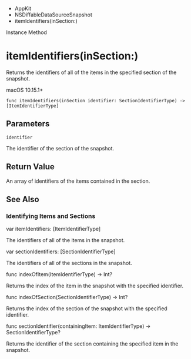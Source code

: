 

- AppKit
- NSDiffableDataSourceSnapshot
-  itemIdentifiers(inSection:) 

Instance Method

# itemIdentifiers(inSection:)

Returns the identifiers of all of the items in the specified section of the snapshot.

macOS 10.15.1+

``` source
func itemIdentifiers(inSection identifier: SectionIdentifierType) -> [ItemIdentifierType]
```

## Parameters 

`identifier`  

The identifier of the section of the snapshot.

## Return Value

An array of identifiers of the items contained in the section.

## See Also

### Identifying Items and Sections

var itemIdentifiers: [ItemIdentifierType]

The identifiers of all of the items in the snapshot.

var sectionIdentifiers: [SectionIdentifierType]

The identifiers of all of the sections in the snapshot.

func indexOfItem(ItemIdentifierType) -> Int?

Returns the index of the item in the snapshot with the specified identifier.

func indexOfSection(SectionIdentifierType) -> Int?

Returns the index of the section of the snapshot with the specified identifier.

func sectionIdentifier(containingItem: ItemIdentifierType) -> SectionIdentifierType?

Returns the identifier of the section containing the specified item in the snapshot.

